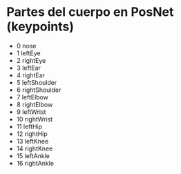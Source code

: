 # Partes del cuerpo en PosNet (keypoints)

- 0	nose
- 1	leftEye
- 2	rightEye
- 3	leftEar
- 4	rightEar
- 5	leftShoulder
- 6	rightShoulder
- 7	leftElbow
- 8	rightElbow
- 9	leftWrist
- 10	rightWrist
- 11	leftHip
- 12	rightHip
- 13	leftKnee
- 14	rightKnee
- 15	leftAnkle
- 16	rightAnkle
